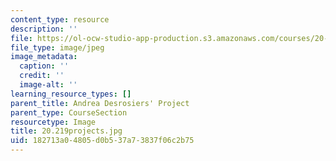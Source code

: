 ```yaml
---
content_type: resource
description: ''
file: https://ol-ocw-studio-app-production.s3.amazonaws.com/courses/20-219-becoming-the-next-bill-nye-writing-and-hosting-the-educational-show-january-iap-2015/182713a04805d0b537a73837f06c2b75_20.219projects.jpg
file_type: image/jpeg
image_metadata:
  caption: ''
  credit: ''
  image-alt: ''
learning_resource_types: []
parent_title: Andrea Desrosiers' Project
parent_type: CourseSection
resourcetype: Image
title: 20.219projects.jpg
uid: 182713a0-4805-d0b5-37a7-3837f06c2b75
---
```


